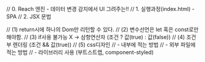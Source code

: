// 0. Reach 엔진 - 데이터 변경 감지에서 UI 그려주는!!
// 1. 실행과정(index.html) - SPA
// 2. JSX 문법 <App />

// (1) return시에 하나의 Dom만 리턴할 수 있다.
// (2) 변수선언은 let 혹은 const로만 해야함.
// (3) if사용 불가능 X -> 삼항연산자 (조건 ? 값(true) : 값(false))
// (4) 조건부 렌더링 (조건 && 값(true))
// (5) css디자인
//    - 내부에 적는 방법
//    - 외부 파일에 적는 방법
//    - 라이브러리 사용 (부트스트랩, component-styled)